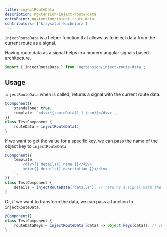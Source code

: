 ```yaml
---
title: injectRouteData
description: ngxtension/inject-route-data
entryPoint: ngxtension/inject-route-data
contributors: ['krzysztof-kachniarz']
---
```


`injectRouteData` is a helper function that allows us to inject data from the current route as a signal.

Having route data as a signal helps in a modern angular signals based architecture.

```ts
import { injectRouteData } from 'ngxtension/inject-route-data';
```

## Usage

`injectRouteData` when is called, returns a signal with the current route data.

```ts
@Component({
	standalone: true,
	template: '<div>{{routeData() | json}}</div>',
})
class TestComponent {
	routeData = injectRouteData();
}
```

If we want to get the value for a specific key, we can pass the name of the object key to `injectRouteData`.

```ts
@Component({
	template: `
		<div>{{ details().name }}</div>
		<div>{{ details().description }}</div>
	`,
})
class TestComponent {
	details = injectRouteData('details'); // returns a signal with the value of the details key in route data object
}
```

Or, if we want to transform the data, we can pass a function to `injectRouteData`.

```ts
@Component()
class TestComponent {
	routeDataKeys = injectRouteData((data) => Object.keys(data)); // returns a signal with the keys of the route data object
}
```
